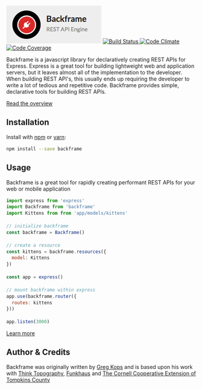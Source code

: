 <img src="https://raw.githubusercontent.com/mahaplatform/backframe/master/docs/backframe.png" title="Backframe" alt="Backframe"/>

<a href="https://circleci.com/gh/mahaplatform/backframe">
  <img src="https://img.shields.io/circleci/project/mahaplatform/backframe.svg?maxAge=600" alt="Build Status" >
</a>
<a href="https://codeclimate.com/github/mahaplatform/backframe">
  <img src="https://img.shields.io/codeclimate/github/mahaplatform/backframe.svg?maxAge=600" alt="Code Climate" />
</a>
<a href="https://codeclimate.com/github/mahaplatform/backframe/coverage">
  <img src="https://img.shields.io/codeclimate/coverage/github/mahaplatform/backframe.svg?maxAge=600" alt="Code Coverage" />
</a>

Backframe is a javascript library for declaratively creating REST APIs for
Express. Express is a great tool for building lightweight web and application
servers, but it leaves almost all of the implementation to the developer. When
building REST API's, this usually ends up requiring the developer to write
a lot of tedious and repetitive code. Backframe provides simple, declarative
tools for building REST APIs.

[Read the overview](https://github.com/mahaplatform/backframe/blob/master/docs/overview.md)

## Installation
Install with [npm](http://npmjs.com) or [yarn](https://yarnpkg.com):

```sh
npm install --save backframe
```

## Usage
Backframe is a great tool for rapidly creating performant REST APIs for your web
or mobile application

```javascript
import express from 'express'
import Backframe from 'backframe'
import Kittens from from 'app/models/kittens'

// initialize backframe
const backframe = Backframe()

// create a resource
const kittens = backframe.resources({
  model: Kittens
})

const app = express()

// mount backframe within express
app.use(backframe.router({
  routes: kittens
}))

app.listen(3000)
```

[Learn more](https://github.com/mahaplatform/backframe/blob/master/docs/api.md)

## Author & Credits

Backframe was originally written by [Greg Kops](https://github.com/mochini) and
is based upon his work with [Think Topography](http://thinktopography.com),
[Funkhaus](http://funkhaus.us) and [The Cornell Cooperative Extension of Tompkins County](http://ccetompkins.org)

